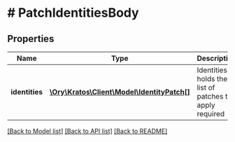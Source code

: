 # # PatchIdentitiesBody

## Properties

Name | Type | Description | Notes
------------ | ------------- | ------------- | -------------
**identities** | [**\Ory\Kratos\Client\Model\IdentityPatch[]**](IdentityPatch.md) | Identities holds the list of patches to apply  required | [optional]

[[Back to Model list]](../../README.md#models) [[Back to API list]](../../README.md#endpoints) [[Back to README]](../../README.md)
